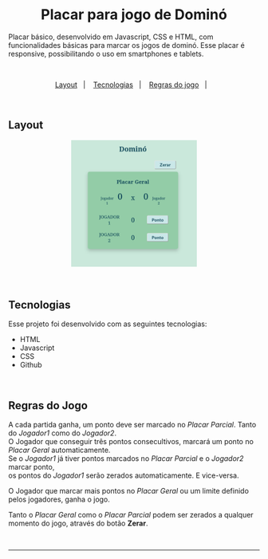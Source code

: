 <h1 align="center">Placar para jogo de Dominó</h1>

Placar básico, desenvolvido em Javascript, CSS e HTML, com funcionalidades básicas para marcar os jogos de dominó.
Esse placar é responsive, possibilitando o uso em smartphones e tablets.

<br>

<p align="center">
  <a href="#layout">Layout</a>&nbsp;&nbsp;&nbsp;|&nbsp;&nbsp;&nbsp;
  <a href="#tecnologias">Tecnologias</a>&nbsp;&nbsp;&nbsp;|&nbsp;&nbsp;&nbsp;
  <a href="#tecnologias">Regras do jogo</a>&nbsp;&nbsp;&nbsp;|&nbsp;&nbsp;&nbsp;
</p>

<br>

## Layout

<p align="center">
  <img alt="Placar Dominó" src="captura-placar.png" width="50%" height="50%">
</p>

<br>

## Tecnologias

Esse projeto foi desenvolvido com as seguintes tecnologias:

- HTML
- Javascript
- CSS
- Github

<br>

## Regras do Jogo

A cada partida ganha, um ponto deve ser marcado no *Placar Parcial*. Tanto do *Jogador1* como do *Jogador2*.<br>
O Jogador que conseguir três pontos consecultivos, marcará um ponto no *Placar Geral* automaticamente.<br>
Se o *Jogador1* já tiver pontos marcados no *Placar Parcial* e o *Jogador2* marcar ponto,<br>
os pontos do *Jogador1* serão zerados automaticamente. E vice-versa.

O Jogador que marcar mais pontos no *Placar Geral* ou um limite definido pelos jogadores, ganha o jogo.

Tanto o *Placar Geral* como o *Placar Parcial* podem ser zerados a qualquer momento do jogo, através do botão **Zerar**.

<br>

***
